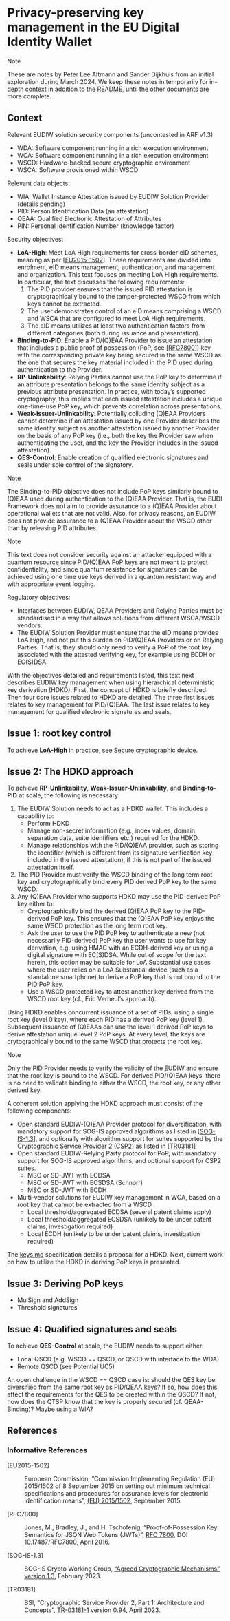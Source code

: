 # Privacy-preserving key management in the EU Digital Identity Wallet

> [!NOTE]
> These are notes by Peter Lee Altmann and Sander Dijkhuis from an initial exploration during March 2024. We keep these notes in temporarily for in-depth context in addition to the [README](README.md), until the other documents are more complete.

## Context

Relevant EUDIW solution security components (uncontested in ARF v1.3):

- WDA: Software component running in a rich execution environment
- WCA: Software component running in a rich execution environment
- WSCD: Hardware-backed secure cryptographic environment
- WSCA: Software provisioned within WSCD

Relevant data objects:

- WIA: Wallet Instance Attestation issued by EUDIW Solution Provider (details pending)
- PID: Person Identification Data (an attestation)
- QEAA: Qualified Electronic Attestation of Attributes
- PIN: Personal Identification Number (knowledge factor)

Security objectives:

- **LoA-High**: Meet LoA High requirements for cross-border eID schemes, meaning as per [[EU2015-1502]]. These requirements are divided into enrolment, eID means management, authentication, and management and organization. This text focuses on meeting LoA High requirements. In particular, the text discusses the following requirements:
  1. The PID provider ensures that the issued PID attestation is cryptographically bound to the tamper-protected WSCD from which keys cannot be extracted.
  2. The user demonstrates control of an eID means comprising a WSCD and WSCA that are configured to meet LoA High requirements.
  3. The eID means utilizes at least two authentication factors from different categories (both during issuance and presentation).
- **Binding-to-PID**: Enable a PID/(Q)EAA Provider to issue an attestation that includes a public proof of possession (PoP, see [[RFC7800]]) key with the corresponding private key being secured in the same WSCD as the one that secures the key material included in the PID used during authentication to the Provider.
- **RP-Unlinkability**: Relying Parties cannot use the PoP key to determine if an attribute presentation belongs to the same identity subject as a previous attribute presentation. In practice, with today’s supported cryptography, this implies that each issued attestation includes a unique one-time-use PoP key, which prevents correlation across presentations.
- **Weak-Issuer-Unlinkability**: Potentially colluding (Q)EAA Providers cannot determine if an attestation issued by one Provider describes the same identity subject as another attestation issued by another Provider on the basis of any PoP key (i.e., both the key the Provider saw when authenticating the user, and the key the Provider includes in the issued attestation).
- **QES-Control**: Enable creation of qualified electronic signatures and seals under sole control of the signatory.

> [!NOTE]
> The Binding-to-PID objective does not include PoP keys similarly bound to (Q)EAA used during authentication to the (Q)EAA Provider. That is, the EUDI Framework does not aim to provide assurance to a (Q)EAA Provider about operational wallets that are not valid. Also, for privacy reasons, an EUDIW does not provide assurance to a (Q)EAA Provider about the WSCD other than by releasing PID attributes.

> [!NOTE]
> This text does not consider security against an attacker equipped with a quantum resource since PID/(Q)EAA PoP keys are not meant to protect confidentiality, and since quantum resistance for signatures can be achieved using one time use keys derived in a quantum resistant way and with appropriate event logging.

Regulatory objectives:

- Interfaces between EUDIW, QEAA Providers and Relying Parties must be standardised in a way that allows solutions from different WSCA/WSCD vendors.
- The EUDIW Solution Provider must ensure that the eID means provides LoA High, and not put this burden on PID/(Q)EAA Providers or on Relying Parties. That is, they should only need to verify a PoP of the root key associated with the attested verifying key, for example using ECDH or EC(S)DSA.

With the objectives detailed and requirements listed, this text next describes EUDIW key management when using hierarchical deterministic key derivation (HDKD). First, the concept of HDKD is briefly described. Then four core issues related to HDKD are detailed. The three first issues relates to key management for PID/(Q)EAA. The last issue relates to key management for qualified electronic signatures and seals.

## Issue 1: root key control

To achieve **LoA-High** in practice, see [Secure cryptographic device](keys.md#secure-cryptographic-device).

## Issue 2: The HDKD approach

To achieve **RP-Unlinkability**, **Weak-Issuer-Unlinkability**, and **Binding-to-PID** at scale, the following is necessary:

1. The EUDIW Solution needs to act as a HDKD wallet. This includes a capability to:
    * Perform HDKD
    * Manage non-secret information (e.g., index values, domain separation data, suite identifiers etc.) required for the HDKD.
    * Manage relationships with the PID/(Q)EAA provider, such as storing the identifier (which is different from its signature verification key included in the issued attestation), if this is not part of the issued attestation itself.
2. The PID Provider must verify the WSCD binding of the long term root key and cryptographically bind every PID derived PoP key to the same WSCD.
3. Any (Q)EAA Provider who supports HDKD may use the PID-derived PoP key either to:
    * Cryptographically bind the derived (Q)EAA PoP key to the PID-derived PoP key. This ensures that the (Q)EAA PoP key enjoys the same WSCD protection as the long term root key.
    * Ask the user to use the PID PoP key to authenticate a new (not necessarily PID-derived) PoP key the user wants to use for key derivation, e.g. using HMAC with an ECDH-derived key or using a digital signature with EC(S)DSA. While out of scope for the text herein, this option may be suitable for LoA Substantial use cases where the user relies on a LoA Substantial device (such as a standalone smartphone) to derive a PoP key that is not bound to the PID PoP key.
    * Use a WSCD protected key to attest another key derived from the WSCD root key (cf., Eric Verheul’s approach).

Using HDKD enables concurrent issuance of a set of PIDs, using a single root key (level 0 key), where each PID has a derived PoP key (level 1). Subsequent issuance of (Q)EAAs can use the level 1 derived PoP keys to derive attestation unique level 2 PoP keys. At every level, the keys are crytographically bound to the same WSCD that protects the root key.

> [!NOTE]
> Only the PID Provider needs to verify the validity of the EUDIW and ensure that the root key is bound to the WSCD. For derived PID/(Q)EAA keys, there is no need to validate binding to either the WSCD, the root key, or any other derived key.

A coherent solution applying the HDKD approach must consist of the following components:

- Open standard EUDIW-(Q)EAA Provider protocol for diversification, with mandatory support for SOG-IS approved algorithms as listed in [[SOG-IS-1.3]], and optionally with algorithm support for suites supported by the Cryptographic Service Provider 2 (CSP2) as listed in [[TR03181]]
- Open standard EUDIW-Relying Party protocol for PoP, with mandatory support for SOG-IS approved algorithms, and optional support for CSP2 suites.
    - MSO or SD-JWT with ECDSA
    - MSO or SD-JWT with ECSDSA (Schnorr)
    - MSO or SD-JWT with ECDH
- Multi-vendor solutions for EUDIW key management in WCA, based on a root key that cannot be extracted from a WSCD
    - Local threshold/aggregated ECDSA (several patent claims apply)
    - Local threshold/aggregated ECSDSA (unlikely to be under patent claims, investigation required)
    - Local ECDH (unlikely to be under patent claims, investigation required)

The [keys.md](keys.md) specification details a proposal for a HDKD. Next, current work on how to utilize the HDKD in deriving PoP keys is presented.

## Issue 3: Deriving PoP keys

* MulSign and AddSign
* Threshold signatures

## Issue 4: Qualified signatures and seals

To achieve **QES-Control** at scale, the EUDIW needs to support either:

- Local QSCD (e.g. WSCD == QSCD, or QSCD with interface to the WDA)
- Remote QSCD (see Potential UC5)

An open challenge in the WSCD == QSCD case is: should the QES key be diversified from the same root key as PID/QEAA keys? If so, how does this affect the requirements for the QES to be created within the QSCD? If not, how does the QTSP know that the key is properly secured (cf. QEAA-Binding)? Maybe using a WIA?

## References

### Informative References

<dl>
  <dt id=EU2015-1502>[EU2015-1502]<dd>

[EU2015-1502]: #EU2015-1502
European Commission, “Commission Implementing Regulation (EU) 2015/1502 of 8 September 2015 on setting out minimum technical specifications and procedures for assurance levels for electronic identification means”, [(EU) 2015/1502](https://eur-lex.europa.eu/legal-content/TXT/?uri=CELEX%3A32015R1502), September 2015.

  <dt id=RFC7800>[RFC7800]<dd>

[RFC7800]: #RFC7800
Jones, M., Bradley, J., and H. Tschofenig, “Proof-of-Possession Key Semantics for JSON Web Tokens (JWTs)”, [RFC 7800](https://www.rfc-editor.org/info/rfc7800), DOI 10.17487/RFC7800, April 2016.

  <dt id=SOGIS-1.3>[SOG-IS-1.3]<dd>

[SOG-IS-1.3]: #SOG-IS-1.3
SOG-IS Crypto Working Group, [“Agreed Cryptographic Mechanisms” version 1.3](https://www.sogis.eu/documents/cc/crypto/SOGIS-Agreed-Cryptographic-Mechanisms-1.3.pdf), February 2023.

  <dt id=TR03181>[TR03181]<dd>

[TR03181]: #TR03181
BSI, “Cryptographic Service Provider 2, Part 1: Architecture and Concepts”, [TR-03181-1](https://www.bsi.bund.de/dok/TR-03181-en) version 0.94, April 2023.

</dl>
